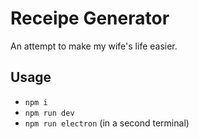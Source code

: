 # Receipe Generator

An attempt to make my wife's life easier.

## Usage

- `npm i`
- `npm run dev`
- `npm run electron` (in a second terminal)